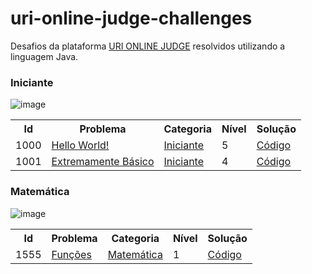 # uri-online-judge-challenges
Desafios da plataforma <a href="https://www.beecrowd.com.br/judge/pt">URI ONLINE JUDGE</a> resolvidos utilizando a linguagem Java.
### Iniciante
![image](https://user-images.githubusercontent.com/43093680/143137579-19c65664-17aa-42ac-8d72-02fdefe39af5.png)
<table>
  <tr>
    <th>Id</th>
    <th>Problema</th>
    <th>Categoria</th>
    <th>Nível</th>    
    <th>Solução</th>
   </tr>
   <tr>
     <td>1000</td>
     <td><a href="https://www.beecrowd.com.br/judge/pt/problems/view/1000">Hello World!</a></td>
     <td><a href="https://www.beecrowd.com.br/judge/pt/problems/index/1">Iniciante</a></td>
     <td>5</td>
     <td><a href="https://github.com/alexgaia98/uri-online-judge-challenges/tree/master/src/br/com/alexgaia98/uriproblems/helloworld">Código</a></td>
  </tr>
   <tr>
     <td>1001</td>
     <td><a href="https://www.beecrowd.com.br/judge/pt/problems/view/1001">Extremamente Básico</a></td>
     <td><a href="https://www.beecrowd.com.br/judge/pt/problems/index/1">Iniciante</a></td>
     <td>4</td>
     <td><a href="https://github.com/alexgaia98/uri-online-judge-challenges/tree/master/src/br/com/alexgaia98/uriproblems/verybasic">Código</a></td>
  </tr>
  </table>

### Matemática
![image](https://user-images.githubusercontent.com/43093680/143137767-88fa0a03-8fd5-4b6d-a265-d6ed1088830a.png)
<table>
  <tr>
    <th>Id</th>
    <th>Problema</th>
    <th>Categoria</th>
    <th>Nível</th>    
    <th>Solução</th>
   </tr>
   <tr>
     <td>1555</td>
     <td><a href="https://www.beecrowd.com.br/judge/pt/problems/view/1555">Funções</a></td>
     <td><a href="https://www.beecrowd.com.br/judge/pt/problems/index/3">Matemática</a></td>
     <td>1</td>
     <td><a href="https://github.com/alexgaia98/uri-online-judge-challenges/blob/master/src/br/com/alexgaia98/uriproblems/matematic/functions/Functions.java">Código</a></td>
  </tr>  
  </table>
